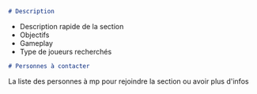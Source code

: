 ```md
# Description
```
- Description rapide de la section
- Objectifs
- Gameplay
- Type de joueurs recherchés

```md
# Personnes à contacter
```
La liste des personnes à mp pour rejoindre la section ou avoir plus d'infos